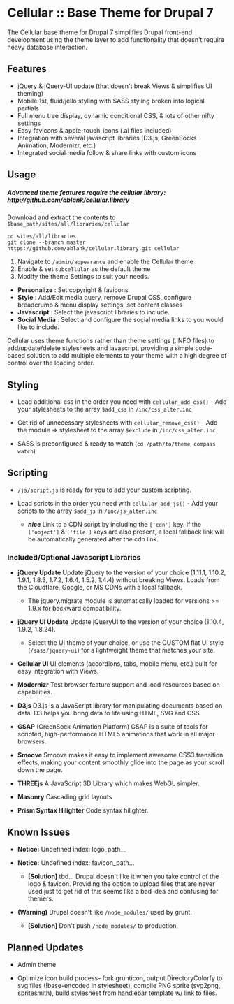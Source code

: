 # Cellular :: Base Theme for Drupal 7

The Cellular base theme for Drupal 7 simplifies Drupal front-end development using the theme layer to add functionality that doesn't require heavy database interaction.

## Features

* jQuery & jQuery-UI update (that doesn't break Views & simplifies UI theming)
* Mobile 1st, fluid/jello styling with SASS styling broken into logical partials
* Full menu tree display, dynamic conditional CSS, & lots of other nifty settings
* Easy favicons & apple-touch-icons (.ai files included)
* Integration with several javascript libraries (D3.js, GreenSocks Animation, Modernizr, etc.)
* Integrated social media follow & share links with custom icons

## Usage

##### Advanced theme features require the cellular library: http://github.com/ablank/cellular.library

Download and extract the contents to `$base_path/sites/all/libraries/cellular`
```
cd sites/all/libraries
git clone --branch master https://github.com/ablank/cellular.library.git cellular
```

1. Navigate to `/admin/appearance` and enable the Cellular theme
2. Enable & set `subcellular` as the default theme
3. Modify the theme Settings to suit your needs.
  * __Personalize__ : Set copyright & favicons
  * __Style__ : Add/Edit media query, remove Drupal CSS, configure breadcrumb & menu display settings, set content classes
  * __Javascript__ : Select the javascript libraries to include.
  * __Social Media__ : Select and configure the social media links to you would like to include.
  
Cellular uses theme functions rather than theme settings (.INFO files) to add/update/delete stylesheets and javascript, providing a simple code-based solution to add multiple elements to your theme with a high degree of control over the loading order.

## Styling

* Load additional css in the order you need with `cellular_add_css()` - Add your stylesheets to the array `$add_css` in `/inc/css_alter.inc`

* Get rid of unnecessary stylesheets with `cellular_remove_css()` - Add the module => stylesheet to the array `$exclude` in `/inc/css_alter.inc` 

* SASS is preconfigured & ready to watch (`cd /path/to/theme`, `compass watch`)

## Scripting

* `/js/script.js` is ready for you to add your custom scripting.

* Load scripts in the order you need with `cellular_add_js()` - Add your scripts to the array `$add_js` in `/inc/js_alter.inc`
  * ***nice*** Link to a CDN script by including the `['cdn']` key. If the `['object']` & `['file']` keys are also present, a local fallback link will be automatically generated after the cdn link.

### Included/Optional Javascript Libraries

* __jQuery Update__
Update jQuery to the version of your choice (1.11.1, 1.10.2, 1.9.1, 1.8.3, 1.7.2, 1.6.4, 1.5.2, 1.4.4) without breaking Views. Loads from the Cloudflare, Google, or MS CDNs with a local fallback. 
  * The jquery.migrate module is automatically loaded for versions >= 1.9.x for backward compatibility.

* __jQuery UI Update__
Update jQueryUI to the version of your choice (1.10.4, 1.9.2, 1.8.24).
  * Select the UI theme of your choice, or use the CUSTOM flat UI style (`/sass/jquery-ui`) for a lightweight theme that matches your site.

* __Cellular UI__
UI elements (accordions, tabs, mobile menu, etc.) built for easy integration with Views.

* __Modernizr__
Test browser feature support and load resources based on capabilities.

* __D3js__
D3.js is a JavaScript library for manipulating documents based on data. D3 helps you bring data to life using HTML, SVG and CSS.

* __GSAP__ (GreenSock Animation Platform)
GSAP is a suite of tools for scripted, high-performance HTML5 animations that work in all major browsers.

* __Smoove__
Smoove makes it easy to implement awesome CSS3 transition effects, making your content smoothly glide into the page as your scroll down the page.

* __THREEjs__
A JavaScript 3D Library which makes WebGL simpler.

* __Masonry__
Cascading grid layouts

* __Prism Syntax Hilighter__
Code syntax hilighter.

## Known Issues

* __Notice:__ Undefined index: logo_path__
* __Notice:__ Undefined index: favicon_path...
 
  * __[Solution]__ tbd... Drupal doesn't like it when you take control of the logo & favicon. Providing the option to upload files that are never used just to get rid of this seems like a bad idea and confusing for themers.

* __(Warning)__ Drupal doesn't like `/node_modules/` used by grunt. 

  * __[Solution]__ Don't push `/node_modules/` to production. 


## Planned Updates

* Admin theme

* Optimize icon build process- fork grunticon, output DirectoryColorfy to svg files (!base-encoded in stylesheet), compile PNG sprite (svg2png, spritesmith), build stylesheet from handlebar template w/ link to files.
